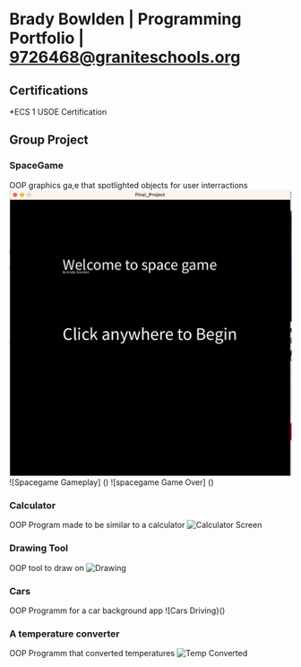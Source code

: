 # Brady Bowlden | Programming Portfolio | 9726468@graniteschools.org

## Certifications
*ECS 1 USOE Certification

## Group Project

### SpaceGame
OOP graphics ga,e that spotlighted objects for user interractions
![Spacegame Menu](https://github.com/9726468/programming1/blob/bb1880ac663acc6cca03de5e854faef4b227be21/images/sgb.png)
![Spacegame Gameplay] ()
![spacegame Game Over] ()

### Calculator
OOP Program made to be similar to a calculator
![Calculator Screen]()
### Drawing Tool
OOP tool to draw on 
![Drawing]()
### Cars
OOP Programm for a car background app
![Cars Driving}()
### A temperature converter
OOP Programm that converted temperatures
![Temp Converted]()
